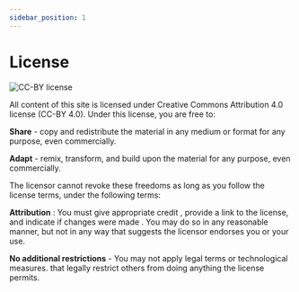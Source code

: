 ```yaml
---
sidebar_position: 1
---
```


# License

![CC-BY license](https://upload.wikimedia.org/wikipedia/commons/e/e1/CC_BY_icon.svg)

All content of this site is licensed under Creative Commons Attribution 4.0
 license (CC-BY 4.0). Under this license, you are free to: 

**Share** - copy and redistribute the material in any medium or format for any purpose, even commercially. 

**Adapt** - remix, transform, and build upon the material for any purpose, even commercially. 

The licensor cannot revoke these freedoms as long as you follow the license terms, 
 under the following terms:

**Attribution** : You must give appropriate credit , 
provide a link to the license, and indicate if changes were made . 
You may do so in any reasonable manner, 
but not in any way that suggests the licensor endorses you or your use. 

**No additional restrictions** - You may not apply legal terms or technological measures.
that legally restrict others from doing anything the license permits. 
